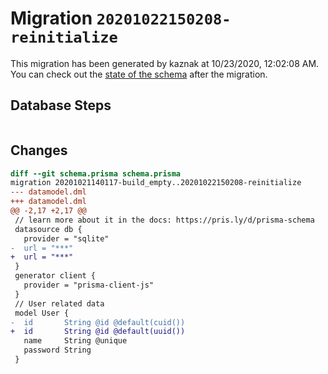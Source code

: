 # Migration `20201022150208-reinitialize`

This migration has been generated by kaznak at 10/23/2020, 12:02:08 AM.
You can check out the [state of the schema](./schema.prisma) after the migration.

## Database Steps

```sql

```

## Changes

```diff
diff --git schema.prisma schema.prisma
migration 20201021140117-build_empty..20201022150208-reinitialize
--- datamodel.dml
+++ datamodel.dml
@@ -2,17 +2,17 @@
 // learn more about it in the docs: https://pris.ly/d/prisma-schema
 datasource db {
   provider = "sqlite"
-  url = "***"
+  url = "***"
 }
 generator client {
   provider = "prisma-client-js"
 }
 // User related data
 model User {
-  id       String @id @default(cuid())
+  id       String @id @default(uuid())
   name     String @unique
   password String
 }
```


